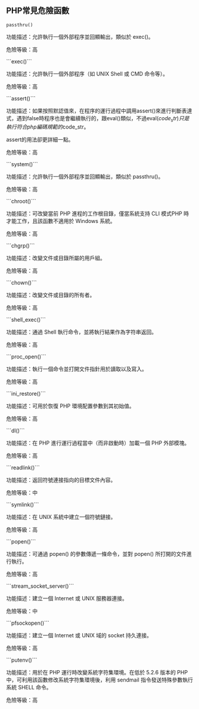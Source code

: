 ## PHP常見危險函數

```passthru()```

<p>
功能描述：允許執行一個外部程序並回顯輸出，類似於 exec()。
<p>
危險等級：高
<p>
```exec()```

功能描述：允許執行一個外部程序（如 UNIX Shell 或 CMD 命令等）。
<p>
危險等級：高
<p>
```assert()```

功能描述：如果按照默認值來，在程序的運行過程中調用assert()來進行判斷表達式，遇到false時程序也是會繼續執行的，跟eval()類似，不過eval($code_str)只是執行符合php編碼規範的$code_str。 
<p>
assert的用法卻更詳細一點。
<p>
危險等級：高
<p>
```system()```

功能描述：允許執行一個外部程序並回顯輸出，類似於 passthru()。
<p>
危險等級：高
<p>
```chroot()```

功能描述：可改變當前 PHP 進程的工作根目錄，僅當系統支持 CLI 模式PHP 時才能工作，且該函數不適用於 Windows 系統。
<p>
危險等級：高
<p>
```chgrp()```

功能描述：改變文件或目錄所屬的用戶組。
<p>
危險等級：高
<p>
```chown()```

功能描述：改變文件或目錄的所有者。
<p>
危險等級：高
<p>
```shell_exec()```

功能描述：通過 Shell 執行命令，並將執行結果作為字符串返回。
<p>
危險等級：高
<p>
```proc_open()```

功能描述：執行一個命令並打開文件指針用於讀取以及寫入。
<p>
危險等級：高
<p>
```ini_restore()```

功能描述：可用於恢復 PHP 環境配置參數到其初始值。
<p>
危險等級：高
<p>
```dl()```

功能描述：在 PHP 進行運行過程當中（而非啟動時）加載一個 PHP 外部模塊。
<p>
危險等級：高
<p>
```readlink()```

功能描述：返回符號連接指向的目標文件內容。
<p>
危險等級：中
<p>
```symlink()```

功能描述：在 UNIX 系統中建立一個符號鏈接。
<p>
危險等級：高
<p>
```popen()```

功能描述：可通過 popen() 的參數傳遞一條命令，並對 popen() 所打開的文件進行執行。
<p>
危險等級：高
<p>
```stream_socket_server()```

功能描述：建立一個 Internet 或 UNIX 服務器連接。
<p>
危險等級：中
<p>
```pfsockopen()```

功能描述：建立一個 Internet 或 UNIX 域的 socket 持久連接。
<p>
危險等級：高
<p>
```putenv()```

功能描述：用於在 PHP 運行時改變系統字符集環境。在低於 5.2.6 版本的 PHP 中，可利用該函數修改系統字符集環境後，利用 sendmail 指令發送特殊參數執行系統 SHELL 命令。
<p>
危險等級：高